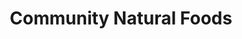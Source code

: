 ---
title: "Community Natural Foods"
url: /calgary/community-natural-foods-10-avenue-sw/
shop: supermarket
---